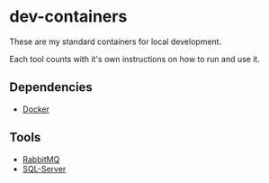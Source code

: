# dev-containers

These are my standard containers for local development.

Each tool counts with it's own instructions on how to run and use it.

## Dependencies 

- [Docker](https://docs.docker.com/get-docker/)

## Tools

- [RabbitMQ](https://github.com/raschmitt/dev-containers/tree/feature/dev-containers/rabbitmq)
- [SQL-Server](https://github.com/raschmitt/dev-containers/tree/feature/dev-containers/sql-server)
